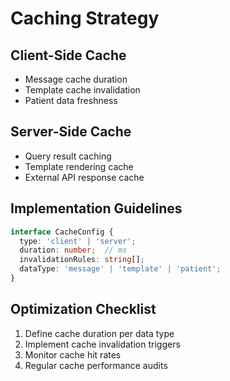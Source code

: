 
# Caching Strategy

## Client-Side Cache
- Message cache duration
- Template cache invalidation
- Patient data freshness

## Server-Side Cache
- Query result caching
- Template rendering cache
- External API response cache

## Implementation Guidelines
```typescript
interface CacheConfig {
  type: 'client' | 'server';
  duration: number;  // ms
  invalidationRules: string[];
  dataType: 'message' | 'template' | 'patient';
}
```

## Optimization Checklist
1. Define cache duration per data type
2. Implement cache invalidation triggers
3. Monitor cache hit rates
4. Regular cache performance audits
